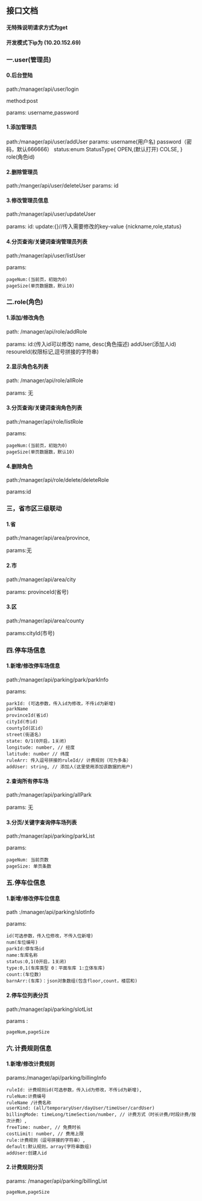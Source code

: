 ## 接口文档

#### 无特殊说明请求方式为get
#### 开发模式下ip为 (10.20.152.69)

### 一.user(管理员)

#### 0.后台登陆

path:/manager/api/user/login

method:post

params: username,password

#### 1.添加管理员
path:/manager/api/user/addUser 
params: 
        username(用户名) 
        password（密码，默认666666）
        status:enum StatusType{
                    OPEN,(默认打开) 
                    COLSE,
                }
        role(角色id)
#### 2.删除管理员
path:/manger/api/user/deleteUser
params: id

#### 3.修改管理员信息

path:/manager/api/user/updateUser

params:
    id:
    update:{}//传入需要修改的key-value {nickname,role,status}
#### 4.分页查询/关键词查询管理员列表

path:/manager/api/user/listUser

params:

    pageNum:(当前页，初始为0)
    pageSize(单页数据数，默认10)

### 二.role(角色)

#### 1.添加/修改角色

path: /manager/api/role/addRole


params:
    id:(传入id可以修改)
    name,
    desc(角色描述)
    addUser(添加人id)
    resoureId(权限标记,逗号拼接的字符串)

#### 2.显示角色名列表

path: /manager/api/role/allRole

params: 无

#### 3.分页查询/关键词查询角色列表

path:/manager/api/role/listRole

params:

    pageNum:(当前页，初始为0)
    pageSize(单页数据数，默认10)    

#### 4.删除角色

path:/manager/api/role/delete/deleteRole

params:id

### 三，省市区三级联动

#### 1.省

path:/manager/api/area/province,

params:无

#### 2.市

path:/manager/api/area/city

params: provinceId(省号)


#### 3.区

path:/manager/api/area/county

params:cityId(市号)

### 四.停车场信息

#### 1.新增/修改停车场信息

path:/manager/api/parking/park/parkInfo

params: 

    parkId: (可选参数，传入id为修改，不传id为新增)
    parkName
    provinceId(省id)
    cityId(市id)
    countyId(区id)
    street(街道名)
    state: 0/1(0开启，1关闭)
    longitude: number, // 经度
    latitude: number // 纬度
    ruleArr: 传入逗号拼接的ruleId// 计费规则（可为多条）
    addUser: string, // 添加人(这里使用添加该数据的用户)
#### 2.查询所有停车场

path:/manager/api/parking/allPark

params: 无
    
#### 3.分页/关键字查询停车场列表

path:/manager/api/parking/parkList

params:

    pageNum: 当前页数
    pageSize: 单页条数
    

### 五.停车位信息

#### 1.新增/修改停车位信息

path :/manager/api/parking/slotInfo

params: 

    id(可选参数，传入位修改，不传入位新增)
    num(车位编号)
    parkId:停车场id
    name:车库名称
    status:0,1(0开启，1关闭)
    type:0,1(车库类型 0：平面车库 1:立体车库)
    count:(车位数)
    barnArr:(车库)：json对象数组(包含floor,count，楼层和)

#### 2.停车位列表分页

path:/manager/api/parking/slotList

params :

    pageNum,pageSize




### 六.计费规则信息

#### 1.新增/修改计费规则

params:/manager/api/parking/billingInfo

    ruleId: 计费规则id(可选参数，传入id为修改，不传id为新增),
    ruleNum:计费编号
    ruleName /计费名称
    userKind: (all/temporaryUser/dayUser/timeUser/cardUser)
    billingMode: timeLong/timeSection/number, // 计费方式（时长计费/时段计费/按次计费）,
    freeTime: number, // 免费时长
    costLimit: number, // 费用上限
    rule:计费规则（逗号拼接的字符串）,
    default:默认规则，array(字符串数组)
    addUser:创建人id

#### 2.计费规则分页

params: /manager/api/parking/billingList

    pageNum,pageSize


